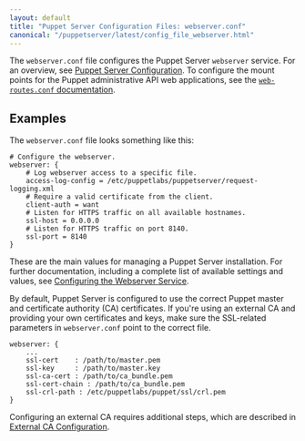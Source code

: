 ```yaml
---
layout: default
title: "Puppet Server Configuration Files: webserver.conf"
canonical: "/puppetserver/latest/config_file_webserver.html"
---
```


The `webserver.conf` file configures the Puppet Server `webserver` service. For an overview, see [Puppet Server Configuration](./configuration.html). To configure the mount points for the Puppet administrative API web applications, see the [`web-routes.conf` documentation](./config_file_web-routes.md).

## Examples

The `webserver.conf` file looks something like this:

~~~
# Configure the webserver.
webserver: {
    # Log webserver access to a specific file.
    access-log-config = /etc/puppetlabs/puppetserver/request-logging.xml
    # Require a valid certificate from the client.
    client-auth = want
    # Listen for HTTPS traffic on all available hostnames.
    ssl-host = 0.0.0.0
    # Listen for HTTPS traffic on port 8140.
    ssl-port = 8140
}
~~~

These are the main values for managing a Puppet Server installation. For further documentation, including a complete list of available settings and values, see [Configuring the Webserver Service](https://github.com/puppetlabs/trapperkeeper-webserver-jetty9/blob/master/doc/jetty-config.md).

By default, Puppet Server is configured to use the correct Puppet master and certificate authority (CA) certificates. If you're using an external CA and providing your own certificates and keys, make sure the SSL-related parameters in `webserver.conf` point to the correct file. 

~~~
webserver: {
    ...
    ssl-cert    : /path/to/master.pem
    ssl-key     : /path/to/master.key
    ssl-ca-cert : /path/to/ca_bundle.pem
    ssl-cert-chain : /path/to/ca_bundle.pem
    ssl-crl-path : /etc/puppetlabs/puppet/ssl/crl.pem
}
~~~

Configuring an external CA requires additional steps, which are described in [External CA Configuration](./external_ca_configuration.markdown).
